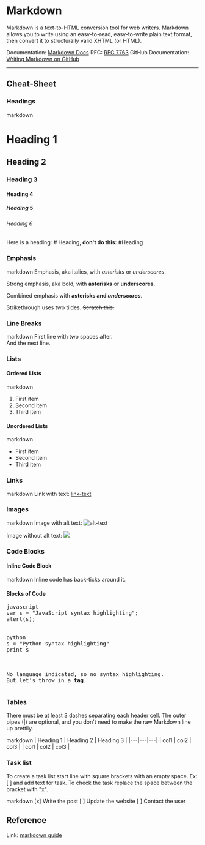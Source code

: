 # Markdown

Markdown is a text-to-HTML conversion tool for web writers. Markdown allows you to write using an easy-to-read, easy-to-write plain text format, then convert it to structurally valid XHTML (or HTML).

Documentation: [Markdown Docs](https://daringfireball.net/projects/markdown/)
RFC: [RFC 7763](https://www.rfc-editor.org/rfc/rfc7763)
GitHub Documentation: [Writing Markdown on GitHub](https://docs.github.com/en/get-started/writing-on-github)

---
## Cheat-Sheet

### Headings
markdown
# Heading 1
## Heading 2
### Heading 3
#### Heading 4
##### Heading 5
###### Heading 6


Here is a heading: # Heading, **don't do this:** #Heading 

### Emphasis
markdown
Emphasis, aka italics, with *asterisks* or _underscores_.

Strong emphasis, aka bold, with **asterisks** or __underscores__.

Combined emphasis with **asterisks and _underscores_**.

Strikethrough uses two tildes. ~~Scratch this.~~


### Line Breaks
markdown
First line with two spaces after.  
And the next line.


### Lists

#### Ordered Lists
markdown
1. First item
2. Second item
3. Third item


#### Unordered Lists
markdown
- First item
- Second item
- Third item


### Links
markdown
Link with text: [link-text](https://www.google.com)


### Images
markdown
Image with alt text: ![alt-text](https://camo.githubusercontent.com/4d89cd791580bfb19080f8b0844ba7e1235aa4becc3f43dfd708a769e257d8de/68747470733a2f2f636e642d70726f642d312e73332e75732d776573742d3030342e6261636b626c617a6562322e636f6d2f6e65772d62616e6e6572342d7363616c65642d666f722d6769746875622e6a7067)

Image without alt text: ![](https://camo.githubusercontent.com/4d89cd791580bfb19080f8b0844ba7e1235aa4becc3f43dfd708a769e257d8de/68747470733a2f2f636e642d70726f642d312e73332e75732d776573742d3030342e6261636b626c617a6562322e636f6d2f6e65772d62616e6e6572342d7363616c65642d666f722d6769746875622e6a7067)


### Code Blocks

#### Inline Code Block
markdown
Inline code has back-ticks around it.


#### Blocks of Code
<pre>
javascript
var s = "JavaScript syntax highlighting";
alert(s);

 
python
s = "Python syntax highlighting"
print s

 

No language indicated, so no syntax highlighting. 
But let's throw in a <b>tag</b>.

</pre>

### Tables

There must be at least 3 dashes separating each header cell.
The outer pipes (|) are optional, and you don't need to make the raw Markdown line up prettily.

markdown
| Heading 1 | Heading 2 | Heading 3 |
|---|---|---|
| col1 | col2 | col3 |
| col1 | col2 | col3 |


### Task list

To create a task list start line with square brackets with an empty space.
Ex: [ <space> ] and add text for task.
To check the task replace the space between the bracket with "x".

markdown
[x] Write the post
[ ] Update the website
[ ] Contact the user


## Reference

Link: [markdown guide](https://www.markdownguide.org/cheat-sheet)

